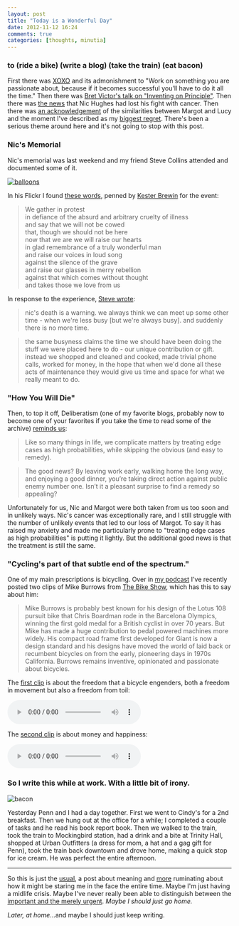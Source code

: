 ```yaml
---
layout: post
title: "Today is a Wonderful Day"
date: 2012-11-12 16:24
comments: true
categories: [thoughts, minutia]
---
```


### to (ride a bike) (write a blog) (take the train) (eat bacon) ###

First there was [XOXO](2012/09/23/xoxo/) and its admonishment to "Work on something you are passionate about, because if it becomes successful you'll have to do it all the time." Then there was [Bret Victor's talk on "Inventing on Principle"](2012/09/30/bret-victor-inventing-on-principle/). Then there was [the news](2012/10/07/nic/) that Nic Hughes had lost his fight with cancer. Then there was [an acknowledgement](2012/11/06/daddys-girls/) of the similarities between Margot and Lucy and the moment I've described as my [biggest regret](http://www.flickr.com/photos/carissabyers/4779129420/ "About two years ago Daniel went to work"). There's been a serious theme around here and it's not going to stop with this post.

### Nic's Memorial ###

Nic's memorial was last weekend and my friend Steve Collins attended and documented some of it.

[![balloons](http://farm9.staticflickr.com/8349/8173359539_02eb6d830f.jpg)](http://www.flickr.com/photos/smallritual/8173359539/)

In his Flickr I found [these words](http://www.flickr.com/photos/smallritual/8175797068/in/photostream/), penned by [Kester Brewin](http://www.kesterbrewin.com) for the event:

> We gather in protest  
in defiance of the absurd and arbitrary cruelty of illness  
and say that we will not be cowed  
that, though we should not be here  
now that we are we will raise our hearts  
in glad remembrance of a truly wonderful man  
and raise our voices in loud song  
against the silence of the grave  
and raise our glasses in merry rebellion  
against that which comes without thought  
and takes those we love from us

In response to the experience, [Steve wrote](http://smallritual.blogs.com/small_ritual/2012/11/in-memoriam.html):

> nic's death is a warning. we always think we can meet up some other time - when we're less busy [but we're always busy]. and suddenly there is no more time.

> the same busyness claims the time we should have been doing the stuff we were placed here to do - our unique contribution or gift. instead we shopped and cleaned and cooked, made trivial phone calls, worked for money, in the hope that when we'd done all these acts of maintenance they would give us time and space for what we really meant to do.

### "How You Will Die" ###

Then, to top it off, Deliberatism (one of my favorite blogs, probably now to become one of your favorites if you take the time to read some of the archive) [reminds us](http://www.deliberatism.com/editorial/how-you-will-die/):

> Like so many things in life, we complicate matters by treating edge cases as high probabilities, while skipping the obvious (and easy to remedy).

> The good news? By leaving work early, walking home the long way, and enjoying a good dinner, you’re taking direct action against public enemy number one. Isn’t it a pleasant surprise to find a remedy so appealing?

Unfortunately for us, Nic and Margot were both taken from us too soon and in unlikely ways. Nic's cancer was exceptionally rare, and I still struggle with the number of unlikely events that led to our loss of Margot. To say it has raised my anxiety and made me particularly prone to "treating edge cases as high probabilities" is putting it lightly. But the additional good news is that the treatment is still the same.

### "Cycling's part of that subtle end of the spectrum." ###

One of my main prescriptions is bicycling. Over in [my podcast](http://huffduffer.com/johnnycitizen) I've recently posted two clips of Mike Burrows from [The Bike Show](http://thebikeshow.net/burrows-on-the-bicycle-part-one/), which has this to say about him:

> Mike Burrows is probably best known for his design of the Lotus 108 pursuit bike that Chris Boardman rode in the Barcelona Olympics, winning the first gold medal for a British cyclist in over 70 years. But Mike has made a huge contribution to pedal powered machines more widely. His compact road frame first developed for Giant is now a design standard and his designs have moved the world of laid back or recumbent bicycles on from the early, pioneering days in 1970s California. Burrows remains inventive, opinionated and passionate about bicycles.

The [first clip](http://huffduffer.com/johnnycitizen/88559) is about the freedom that a bicycle engenders, both a freedom in movement but also a freedom from toil:

<audio controls="controls">
  <source src="http://johnnycitizen.com/podcast/jcp_09.mp3" type="audio/mp3">
</audio>

The [second clip](http://huffduffer.com/johnnycitizen/90965) is about money and happiness:

<audio controls="controls">
  <source src="http://johnnycitizen.com/podcast/jcp_10.mp3" type="audio/mp3">
</audio>

### So I write this while at work. With a little bit of irony. ###

![bacon](http://distilleryimage2.s3.amazonaws.com/c44ac14e2c3011e281cb22000a1f9a0a_7.jpg)

Yesterday Penn and I had a day together. First we went to Cindy's for a 2nd breakfast. Then we hung out at the office for a while; I completed a couple of tasks and he read his book report book. Then we walked to the train, took the train to Mockingbird station, had a drink and a bite at Trinity Hall, shopped at Urban Outfitters (a dress for mom, a hat and a gag gift for Penn), took the train back downtown and drove home, making a quick stop for ice cream. He was perfect the entire afternoon.

---

So this is just the [usual](http://2010.danielsjourney.com/2011/11/29/desire-and-meaning.html), a post about meaning and [more](http://2010.danielsjourney.com/2011/11/07/worst-day.html) ruminating about how it might be staring me in the face the entire time. Maybe I'm just having a midlife crisis. Maybe I've never really been able to distinguish between the [important and the merely urgent][1]. *Maybe I should just go home.*

*Later, at home*...and maybe I should just keep writing.

[1]: http://en.wikipedia.org/wiki/First_Things_First_(book)